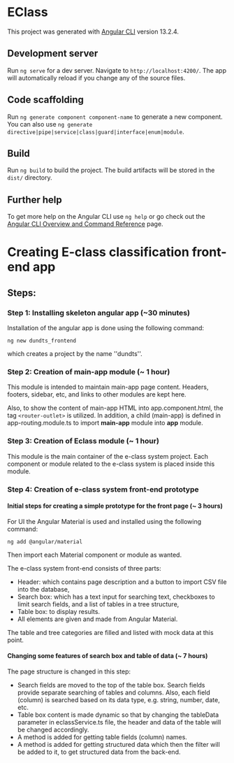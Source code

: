 # EClass

This project was generated with [Angular CLI](https://github.com/angular/angular-cli) version 13.2.4.

## Development server

Run `ng serve` for a dev server. Navigate to `http://localhost:4200/`. The app will automatically reload if you change any of the source files.

## Code scaffolding

Run `ng generate component component-name` to generate a new component. You can also use `ng generate directive|pipe|service|class|guard|interface|enum|module`.

## Build

Run `ng build` to build the project. The build artifacts will be stored in the `dist/` directory.

## Further help

To get more help on the Angular CLI use `ng help` or go check out the [Angular CLI Overview and Command Reference](https://angular.io/cli) page.

# Creating E-class classification front-end app

## Steps:

### Step 1: Installing skeleton angular app (~30 minutes)

Installation of the angular app is done using the following command:
```shell
ng new dundts_frontend
```
which creates a project by the name ''dundts''.

### Step 2: Creation of main-app module (~ 1 hour)

This module is intended to maintain main-app page content.
Headers, footers, sidebar, etc, and links to other modules are kept here.

Also, to show the content of main-app HTML into app.component.html, the tag `<router-outlet>` is utilized.
In addition, a child (main-app) is defined in app-routing.module.ts to import **main-app** module into **app** module.

### Step 3: Creation of Eclass module (~ 1 hour)

This module is the main container of the e-class system project.
Each component or module related to the e-class system is placed inside this module.

### Step 4: Creation of e-class system front-end prototype

#### Initial steps for creating a simple prototype for the front page (~ 3 hours)
For UI the Angular Material is used and installed using the following command:
```shell
ng add @angular/material
```
Then import each Material component or module as wanted.

The e-class system front-end consists of three parts:
* Header: which contains page description and a button to import CSV file into the database,
* Search box: which has a text input for searching text, checkboxes to limit search fields, and a list of tables in a tree structure,
* Table box: to display results.
* All elements are given and made from Angular Material.

The table and tree categories are filled and listed with mock data at this point.

#### Changing some features of search box and table of data (~ 7 hours)
The page structure is changed in this step:

* Search fields are moved to the top of the table box. Search fields provide separate searching of tables and columns.
  Also, each field (column) is searched based on its data type, e.g. string, number, date, etc.
* Table box content is made dynamic so that by changing the tableData parameter in eclassService.ts file,
  the header and data of the table will be changed accordingly.
* A method is added for getting table fields (column) names.
* A method is added for getting structured data which then the filter will be added to it,
  to get structured data from the back-end.